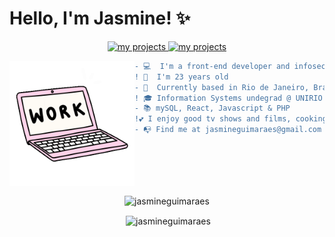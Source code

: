 
<h1> Hello, I'm Jasmine! ✨ </h1>

<p align = center>
 <a href="https://github.com/jasmineguimaraes?tab=repositories">
      <img src="https://img.shields.io/badge/-Github-000?style=flat-square&logo=Github&logoColor=white&link" alt="my projects"/>
    </a> 
   
  <a href="https://www.linkedin.com/in/jasmine-guimarães-706371122/">
      <img src="https://img.shields.io/badge/-LinkedIn-blue?style=flat-square&logo=Linkedin&logoColor=white&link" alt="my projects"/>
    </a>
    </p> 


 <img align="left" height="200" width ="200" src="giphy.gif"/>

    
``` diff
- 💻  I'm a front-end developer and infosec enthusiast 
! 🍓  I'm 23 years old
- 📌  Currently based in Rio de Janeiro, Brazil
! 🎓 Information Systems undegrad @ UNIRIO & Cybersecurity undergrad @ Estácio de Sá
- 📚 mySQL, React, Javascript & PHP
!💕 I enjoy good tv shows and films, cooking my own food and playing videogames
- 📭 Find me at jasmineguimaraes@gmail.com
```
<br>
<br>
<br>
<br>
  <p align =center><img align="center" src="https://github-readme-stats.vercel.app/api/top-langs/?username=jasmineguimaraes&layout=compact" alt="jasmineguimaraes" /></p> 
<p align = center>&nbsp;<img align="center" src="https://github-readme-stats.vercel.app/api?username=jasmineguimaraes&show_icons=true" alt="jasmineguimaraes" /></p>

 
